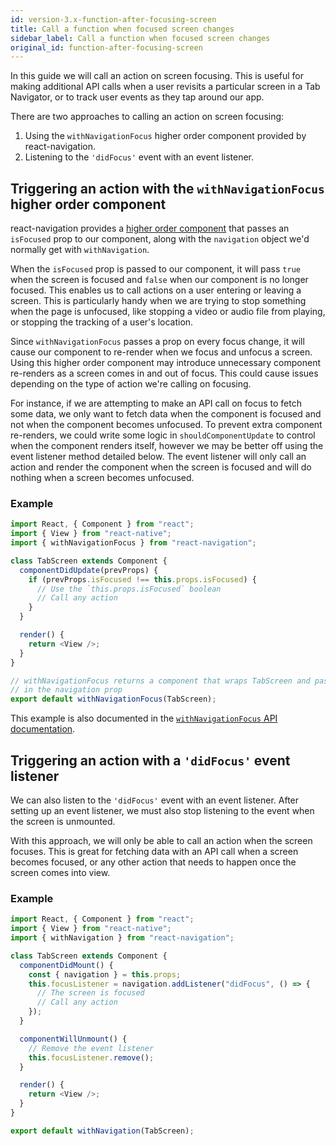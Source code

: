 ```yaml
---
id: version-3.x-function-after-focusing-screen
title: Call a function when focused screen changes
sidebar_label: Call a function when focused screen changes
original_id: function-after-focusing-screen
---
```


In this guide we will call an action on screen focusing. This is useful for making additional API calls when a user revisits a particular screen in a Tab Navigator, or to track user events as they tap around our app.

There are two approaches to calling an action on screen focusing:

1. Using the `withNavigationFocus` higher order component provided by react-navigation.
2. Listening to the `'didFocus'` event with an event listener.

## Triggering an action with the `withNavigationFocus` higher order component

react-navigation provides a [higher order component](https://reactjs.org/docs/higher-order-components.html) that passes an `isFocused` prop to our component, along with the `navigation` object we'd normally get with `withNavigation`.

When the `isFocused` prop is passed to our component, it will pass `true` when the screen is focused and `false` when our component is no longer focused. This enables us to call actions on a user entering or leaving a screen. This is particularly handy when we are trying to stop something when the page is unfocused, like stopping a video or audio file from playing, or stopping the tracking of a user's location.

Since `withNavigationFocus` passes a prop on every focus change, it will cause our component to re-render when we focus and unfocus a screen. Using this higher order component may introduce unnecessary component re-renders as a screen comes in and out of focus. This could cause issues depending on the type of action we're calling on focusing.

For instance, if we are attempting to make an API call on focus to fetch some data, we only want to fetch data when the component is focused and not when the component becomes unfocused. To prevent extra component re-renders, we could write some logic in `shouldComponentUpdate` to control when the component renders itself, however we may be better off using the event listener method detailed below. The event listener will only call an action and render the component when the screen is focused and will do nothing when a screen becomes unfocused.

### Example

```js
import React, { Component } from "react";
import { View } from "react-native";
import { withNavigationFocus } from "react-navigation";

class TabScreen extends Component {
  componentDidUpdate(prevProps) {
    if (prevProps.isFocused !== this.props.isFocused) {
      // Use the `this.props.isFocused` boolean
      // Call any action
    }
  }

  render() {
    return <View />;
  }
}

// withNavigationFocus returns a component that wraps TabScreen and passes
// in the navigation prop
export default withNavigationFocus(TabScreen);
```

This example is also documented in the <a href="/docs/en/with-navigation-focus.html">`withNavigationFocus` API documentation</a>.

## Triggering an action with a `'didFocus'` event listener

We can also listen to the `'didFocus'` event with an event listener. After setting up an event listener, we must also stop listening to the event when the screen is unmounted.

With this approach, we will only be able to call an action when the screen focuses. This is great for fetching data with an API call when a screen becomes focused, or any other action that needs to happen once the screen comes into view.

### Example

```js
import React, { Component } from "react";
import { View } from "react-native";
import { withNavigation } from "react-navigation";

class TabScreen extends Component {
  componentDidMount() {
    const { navigation } = this.props;
    this.focusListener = navigation.addListener("didFocus", () => {
      // The screen is focused
      // Call any action
    });
  }

  componentWillUnmount() {
    // Remove the event listener
    this.focusListener.remove();
  }

  render() {
    return <View />;
  }
}

export default withNavigation(TabScreen);
```
